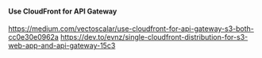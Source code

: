 #### Use CloudFront for API Gateway
https://medium.com/vectoscalar/use-cloudfront-for-api-gateway-s3-both-cc0e30e0962a
https://dev.to/evnz/single-cloudfront-distribution-for-s3-web-app-and-api-gateway-15c3
